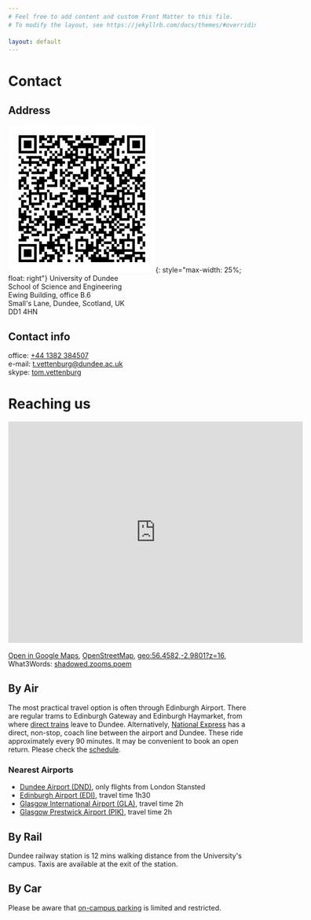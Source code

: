 ```yaml
---
# Feel free to add content and custom Front Matter to this file.
# To modify the layout, see https://jekyllrb.com/docs/themes/#overriding-theme-defaults

layout: default
---
```

# Contact
## Address
![vCard QR code](/img/TVettenburg_vcard-300x300.png "Scattering by heterogeneous birefringent material"){: style="max-width: 25%; float: right"}
University of Dundee<br />
School of Science and Engineering<br />
Ewing Building, office B.6<br />
Small's Lane, Dundee, Scotland, UK<br />
DD1 4HN<br />

## Contact info
office: [+44 1382 384507](tel:+441382384507)<br />
e-mail: [t.vettenburg@dundee.ac.uk](mailto:t.vettenburg@dundee.ac.uk?subject=corilim)<br />
skype: [tom.vettenburg](skype:tom.vettenburg?chat)

# Reaching us
<iframe src="https://www.google.com/maps/embed?pb=!1m28!1m12!1m3!1d4409.174828867932!2d-2.9791411203996385!3d56.4576407037304!2m3!1f0!2f0!3f0!3m2!1i1024!2i768!4f13.1!4m13!3e2!4m5!1s0x48865c957a850ae5%3A0x1feafb1d1626334b!2sDundee%20Railway%20Station%2C%20South%20Union%20Street%2C%20Dundee!3m2!1d56.456499699999995!2d-2.9714!4m5!1s0x48865cb8af745817%3A0x40c4f7b358dba8cb!2sEwing%20Building%2C%20Dundee%20DD1%204HR!3m2!1d56.4581958!2d-2.9802375!5e0!3m2!1sen!2suk!4v1570094898089!5m2!1sen!2suk" width="600" height="450" frameborder="0" scrolling="no" class="map">
</iframe>

[Open in Google Maps](https://goo.gl/maps/Vw2Sq9LeGBacLUQC8),
[OpenStreetMap](https://osm.org/go/e6K4TWmY),
[geo:56.4582,-2.9801?z=16](56.4582,-2.9801?z=16),
What3Words: [shadowed.zooms.poem](https://what3words.com/shadowed.zooms.poem)

## By Air
The most practical travel option is often through Edinburgh Airport. There are regular trams to Edinburgh Gateway and Edinburgh Haymarket, from where [direct trains](https://www.scotrail.co.uk) leave to Dundee. Alternatively, [National Express](https://www.xploredundee.com/X90) has a direct, non-stop, coach line between the airport and Dundee. These ride approximately every 90 minutes. It may be convenient to book an open return. Please check the [schedule](https://www.xploredundee.com/X90).

### Nearest Airports
- [Dundee Airport (DND)](https://www.hial.co.uk/dundee-airport/), only flights from London Stansted
- [Edinburgh Airport (EDI)](https://www.edinburghairport.com/), travel time 1h30
- [Glasgow International Airport (GLA)](https://www.glasgowairport.com/), travel time 2h
- [Glasgow Prestwick Airport (PIK)](https://www.glasgowprestwick.com/), travel time 2h

## By Rail
Dundee railway station is 12 mins walking distance from the University's campus. Taxis are available at the exit of the station.

## By Car
Please be aware that [on-campus parking](https://www.dundee.ac.uk/guides/car-parking#pay-as-you-go-permit) is limited and restricted.

